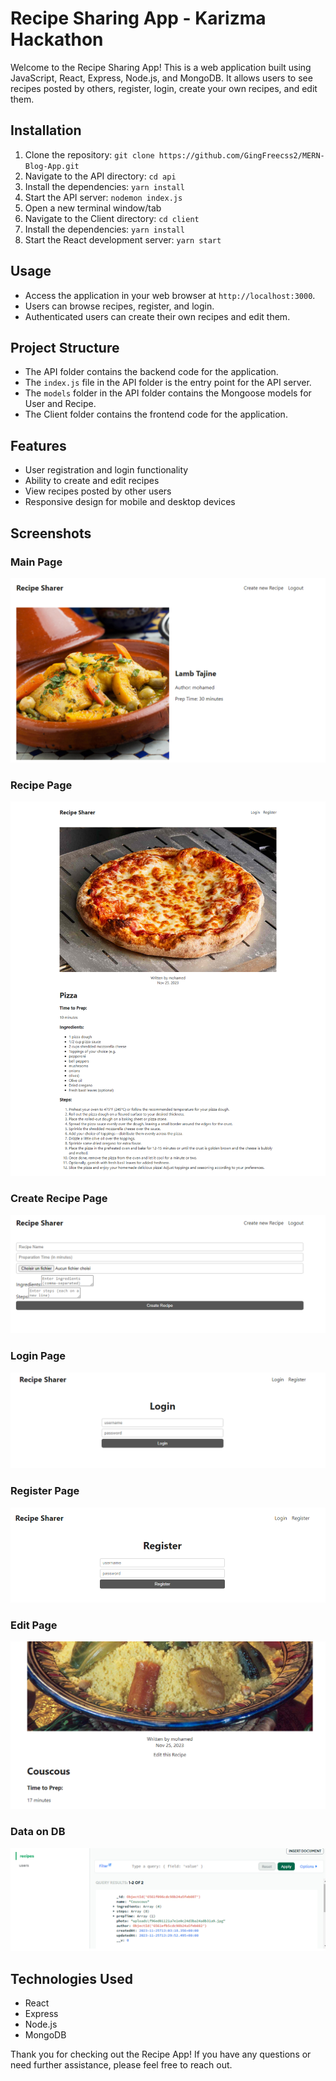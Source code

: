 # Recipe Sharing App - Karizma Hackathon

Welcome to the Recipe Sharing App! This is a web application built using JavaScript, React, Express, Node.js, and MongoDB. It allows users to see recipes posted by others, register, login, create your own recipes, and edit them.

## Installation
1. Clone the repository: `git clone https://github.com/GingFreecss2/MERN-Blog-App.git`
2. Navigate to the API directory: `cd api`
3. Install the dependencies: `yarn install`
4. Start the API server: `nodemon index.js`
5. Open a new terminal window/tab
6. Navigate to the Client directory: `cd client`
7. Install the dependencies: `yarn install`
8. Start the React development server: `yarn start`

## Usage
- Access the application in your web browser at `http://localhost:3000`.
- Users can browse recipes, register, and login.
- Authenticated users can create their own recipes and edit them.

## Project Structure
- The API folder contains the backend code for the application.
- The `index.js` file in the API folder is the entry point for the API server.
- The `models` folder in the API folder contains the Mongoose models for User and Recipe.
- The Client folder contains the frontend code for the application.

## Features
- User registration and login functionality
- Ability to create and edit recipes
- View recipes posted by other users
- Responsive design for mobile and desktop devices

## Screenshots

### Main Page
![Main Page](screenshots/main.png)
### Recipe Page
![Home Page](screenshots/recipepage.png)
### Create Recipe Page
![Home Page](screenshots/createrecipe.png)
### Login Page
![Home Page](screenshots/login.png)
### Register Page
![Home Page](screenshots/register.png)
### Edit Page
![Home Page](screenshots/editrecipe.png)
### Data on DB 
![Home Page](screenshots/recipesonthedb.png)


## Technologies Used
- React
- Express
- Node.js
- MongoDB


Thank you for checking out the Recipe App! 
If you have any questions or need further assistance, please feel free to reach out.
